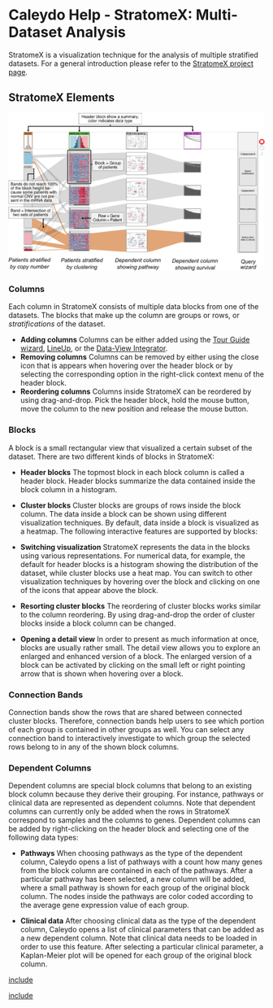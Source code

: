 # Caleydo Help - StratomeX: Multi-Dataset Analysis

StratomeX is a visualization technique for the analysis of multiple stratified datasets. For a general introduction please refer to the [StratomeX project page](http://stratomex.calyedo.org/). 

[](http://www.youtube.com/watch?v=UcKDbGqHsdE)

## StratomeX Elements

![](views/i/stratomex_explained.png "StratomeX elements")

### Columns
Each column in StratomeX consists of multiple data blocks from one of the datasets. The blocks that make up the column are groups or rows, or *stratifications* of the dataset. 

 * **Adding columns** 
 Columns can be either added using the [Tour Guide wizard](stratomex/tourguide.md), [LineUp](stratomex/lineup.md), or the [Data-View Integrator](dvi.md).
 * **Removing columns** 
 Columns can be removed by either using the close icon that is appears when hovering over the header block or by selecting the corresponding option in the right-click context menu of the header block.
 * **Reordering columns** 
 Columns inside StratomeX can be reordered by using drag-and-drop. Pick the header block, hold the mouse button, move the column to the new position and release the mouse button.

### Blocks
A block is a small rectangular view that visualized a certain subset of the dataset. There are two different kinds of blocks in StratomeX:

 * **Header blocks** 
 The topmost block in each block column is called a header block. Header blocks summarize the data contained inside the block column in a histogram.
 
 * **Cluster blocks** 
 Cluster blocks are groups of rows inside the block column. The data inside a block can be shown using different visualization techniques. By default, data inside a block is visualized as a heatmap. The following interactive features are supported by blocks:
 
 * **Switching visualization** 
 StratomeX represents the data in the blocks using various representations. For numerical data, for example, the default for header blocks is a histogram showing the distribution of the dataset, while cluster blocks use a heat map. You can switch to other visualization techniques by hovering over the block and clicking on one of the icons that appear above the block.
 
 * **Resorting cluster blocks** 
 The reordering of cluster blocks works similar to the column reordering. By using drag-and-drop the order of cluster blocks inside a block column can be changed.
 
 * **Opening a detail view** 
 In order to present as much information at once, blocks are usually rather small. The detail view allows you to explore an enlarged and enhanced version of a block. The enlarged version of a block can be activated by clicking on the small left or right pointing arrow that is shown when hovering over a block.

### Connection Bands
Connection bands show the rows that are shared between connected cluster blocks. Therefore, connection bands help users to see which portion of each group is contained in other groups as well. You can select any connection band to interactively investigate to which group the selected rows belong to in any of the shown block columns.

### Dependent Columns
Dependent columns are special block columns that belong to an existing block column because they derive their grouping. For instance, pathways or clinical data are represented as dependent columns. Note that dependent columns can currently only be added when the rows in StratomeX correspond to samples and the columns to genes. Dependent columns can be added by right-clicking on the header block and selecting one of the following data types:

 * **Pathways** 
 When choosing pathways as the type of the dependent column, Caleydo opens a list of pathways with a count how many genes from the block column are contained in each of the pathways. After a particular pathway has been selected, a new column will be added, where a small pathway is shown for each group of the original block column. The nodes inside the pathways are color coded according to the average gene expression value of each group.
 
 * **Clinical data** 
 After choosing clinical data as the type of the dependent column, Caleydo opens a list of clinical parameters that can be added as a new dependent column. Note that clinical data needs to be loaded in order to use this feature. After selecting a particular clinical parameter, a Kaplan-Meier plot will be opened for each group of the original block column.

[include](views/stratomex/tourguide.md)

[include](views/stratomex/lineup.md)
